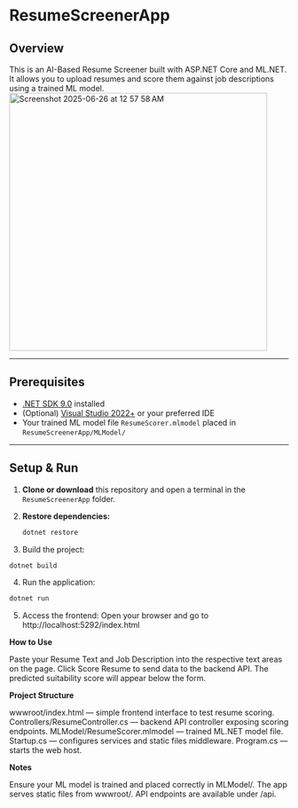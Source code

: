 # ResumeScreenerApp

## Overview
This is an AI-Based Resume Screener built with ASP.NET Core and ML.NET.  
It allows you to upload resumes and score them against job descriptions using a trained ML model.
<img width="465" alt="Screenshot 2025-06-26 at 12 57 58 AM" src="https://github.com/user-attachments/assets/04f989f5-4110-4ec0-bf12-41d54d00575f" />

---

## Prerequisites

- [.NET SDK 9.0](https://dotnet.microsoft.com/en-us/download/dotnet/9.0) installed
- (Optional) [Visual Studio 2022+](https://visualstudio.microsoft.com/downloads/) or your preferred IDE
- Your trained ML model file `ResumeScorer.mlmodel` placed in `ResumeScreenerApp/MLModel/`

---

## Setup & Run

1. **Clone or download** this repository and open a terminal in the `ResumeScreenerApp` folder.

2. **Restore dependencies:**

   ```bash
   dotnet restore
   
3. Build the project:
```bash
dotnet build
```

4. Run the application:
```bash
dotnet run
```

5. Access the frontend:
Open your browser and go to http://localhost:5292/index.html

**How to Use**

Paste your Resume Text and Job Description into the respective text areas on the page.
Click Score Resume to send data to the backend API.
The predicted suitability score will appear below the form.


**Project Structure**

wwwroot/index.html — simple frontend interface to test resume scoring.
Controllers/ResumeController.cs — backend API controller exposing scoring endpoints.
MLModel/ResumeScorer.mlmodel — trained ML.NET model file.
Startup.cs — configures services and static files middleware.
Program.cs — starts the web host.


**Notes**

Ensure your ML model is trained and placed correctly in MLModel/.
The app serves static files from wwwroot/.
API endpoints are available under /api.
